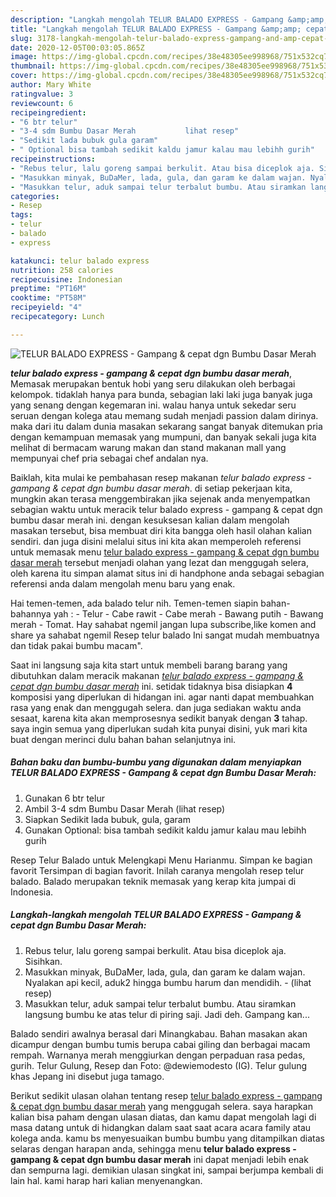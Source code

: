 ```yaml
---
description: "Langkah mengolah TELUR BALADO EXPRESS - Gampang &amp;amp; cepat dgn Bumbu Dasar Merah, Menggugah Selera"
title: "Langkah mengolah TELUR BALADO EXPRESS - Gampang &amp;amp; cepat dgn Bumbu Dasar Merah, Menggugah Selera"
slug: 3178-langkah-mengolah-telur-balado-express-gampang-and-amp-cepat-dgn-bumbu-dasar-merah-menggugah-selera
date: 2020-12-05T00:03:05.865Z
image: https://img-global.cpcdn.com/recipes/38e48305ee998968/751x532cq70/telur-balado-express-gampang-cepat-dgn-bumbu-dasar-merah-foto-resep-utama.jpg
thumbnail: https://img-global.cpcdn.com/recipes/38e48305ee998968/751x532cq70/telur-balado-express-gampang-cepat-dgn-bumbu-dasar-merah-foto-resep-utama.jpg
cover: https://img-global.cpcdn.com/recipes/38e48305ee998968/751x532cq70/telur-balado-express-gampang-cepat-dgn-bumbu-dasar-merah-foto-resep-utama.jpg
author: Mary White
ratingvalue: 3
reviewcount: 6
recipeingredient:
- "6 btr telur"
- "3-4 sdm Bumbu Dasar Merah           lihat resep"
- "Sedikit lada bubuk gula garam"
- " Optional bisa tambah sedikit kaldu jamur kalau mau lebihh gurih"
recipeinstructions:
- "Rebus telur, lalu goreng sampai berkulit. Atau bisa diceplok aja. Sisihkan."
- "Masukkan minyak, BuDaMer, lada, gula, dan garam ke dalam wajan. Nyalakan api kecil, aduk2 hingga bumbu harum dan mendidih.           (lihat resep)"
- "Masukkan telur, aduk sampai telur terbalut bumbu. Atau siramkan langsung bumbu ke atas telur di piring saji. Jadi deh. Gampang kan..."
categories:
- Resep
tags:
- telur
- balado
- express

katakunci: telur balado express 
nutrition: 258 calories
recipecuisine: Indonesian
preptime: "PT16M"
cooktime: "PT58M"
recipeyield: "4"
recipecategory: Lunch

---
```



![TELUR BALADO EXPRESS - Gampang &amp; cepat dgn Bumbu Dasar Merah](https://img-global.cpcdn.com/recipes/38e48305ee998968/751x532cq70/telur-balado-express-gampang-cepat-dgn-bumbu-dasar-merah-foto-resep-utama.jpg)

<b><i>telur balado express - gampang &amp; cepat dgn bumbu dasar merah</i></b>, Memasak merupakan bentuk hobi yang seru dilakukan oleh berbagai kelompok. tidaklah hanya para bunda, sebagian laki laki juga banyak juga yang senang dengan kegemaran ini. walau hanya untuk sekedar seru seruan dengan kolega atau memang sudah menjadi passion dalam dirinya. maka dari itu dalam dunia masakan sekarang sangat banyak ditemukan pria dengan kemampuan memasak yang mumpuni, dan banyak sekali juga kita melihat di bermacam warung makan dan stand makanan mall yang mempunyai chef pria sebagai chef andalan nya.

Baiklah, kita mulai ke pembahasan resep makanan <i>telur balado express - gampang &amp; cepat dgn bumbu dasar merah</i>. di setiap pekerjaan kita, mungkin akan terasa menggembirakan jika sejenak anda menyempatkan sebagian waktu untuk meracik telur balado express - gampang &amp; cepat dgn bumbu dasar merah ini. dengan kesuksesan kalian dalam mengolah masakan tersebut, bisa membuat diri kita bangga oleh hasil olahan kalian sendiri. dan juga disini melalui situs ini kita akan memperoleh referensi untuk memasak menu <u>telur balado express - gampang &amp; cepat dgn bumbu dasar merah</u> tersebut menjadi olahan yang lezat dan menggugah selera, oleh karena itu simpan alamat situs ini di handphone anda sebagai sebagian referensi anda dalam mengolah menu baru yang enak.

Hai temen-temen, ada balado telur nih. Temen-temen siapin bahan-bahannya yah : - Telur - Cabe rawit - Cabe merah - Bawang putih - Bawang merah - Tomat. Hay sahabat ngemil jangan lupa subscribe,like komen and share ya sahabat ngemil Resep telur balado Ini sangat mudah membuatnya dan tidak pakai bumbu macam&#34;.


Saat ini langsung saja kita start untuk membeli barang barang yang dibutuhkan dalam meracik makanan <u><i>telur balado express - gampang &amp; cepat dgn bumbu dasar merah</i></u> ini. setidak tidaknya bisa disiapkan <b>4</b> komposisi yang diperlukan di hidangan ini. agar nanti dapat membuahkan rasa yang enak dan menggugah selera. dan juga sediakan waktu anda sesaat, karena kita akan memprosesnya sedikit banyak dengan <b>3</b> tahap. saya ingin semua yang diperlukan sudah kita punyai disini, yuk mari kita buat dengan merinci dulu bahan bahan selanjutnya ini.

<!--inarticleads1-->

##### Bahan baku dan bumbu-bumbu yang digunakan dalam menyiapkan TELUR BALADO EXPRESS - Gampang &amp; cepat dgn Bumbu Dasar Merah:

1. Gunakan 6 btr telur
1. Ambil 3-4 sdm Bumbu Dasar Merah           (lihat resep)
1. Siapkan Sedikit lada bubuk, gula, garam
1. Gunakan  Optional: bisa tambah sedikit kaldu jamur kalau mau lebihh gurih


Resep Telur Balado untuk Melengkapi Menu Harianmu. Simpan ke bagian favorit Tersimpan di bagian favorit. Inilah caranya mengolah resep telur balado. Balado merupakan teknik memasak yang kerap kita jumpai di Indonesia. 

<!--inarticleads2-->

##### Langkah-langkah mengolah TELUR BALADO EXPRESS - Gampang &amp; cepat dgn Bumbu Dasar Merah:

1. Rebus telur, lalu goreng sampai berkulit. Atau bisa diceplok aja. Sisihkan.
1. Masukkan minyak, BuDaMer, lada, gula, dan garam ke dalam wajan. Nyalakan api kecil, aduk2 hingga bumbu harum dan mendidih. -           (lihat resep)
1. Masukkan telur, aduk sampai telur terbalut bumbu. Atau siramkan langsung bumbu ke atas telur di piring saji. Jadi deh. Gampang kan...


Balado sendiri awalnya berasal dari Minangkabau. Bahan masakan akan dicampur dengan bumbu tumis berupa cabai giling dan berbagai macam rempah. Warnanya merah menggiurkan dengan perpaduan rasa pedas, gurih. Telur Gulung, Resep dan Foto: @dewiemodesto (IG). Telur gulung khas Jepang ini disebut juga tamago. 

Berikut sedikit ulasan olahan tentang resep <u>telur balado express - gampang &amp; cepat dgn bumbu dasar merah</u> yang menggugah selera. saya harapkan kalian bisa paham dengan ulasan diatas, dan kamu dapat mengolah lagi di masa datang untuk di hidangkan dalam saat saat acara acara family atau kolega anda. kamu bs menyesuaikan bumbu bumbu yang ditampilkan diatas selaras dengan harapan anda, sehingga menu <b>telur balado express - gampang &amp; cepat dgn bumbu dasar merah</b> ini dapat menjadi lebih enak dan sempurna lagi. demikian ulasan singkat ini, sampai berjumpa kembali di lain hal. kami harap hari kalian menyenangkan.

